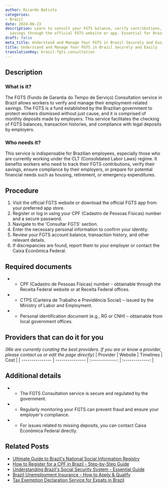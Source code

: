 ```yaml
---
author: Ricardo Batista
categories:
- Brazil
date: 2024-06-23
description: Learn to consult your FGTS balance, verify contributions, and manage
  savings through the official FGTS website or app. Essential for Brazilian employees.
draft: false
meta_title: Understand and Manage Your FGTS in Brazil Securely and Easily
title: Understand and Manage Your FGTS in Brazil Securely and Easily
translationKey: brazil-fgts_consultation
---
```



## Description
### What is it?
The FGTS (Fundo de Garantia do Tempo de Serviço) Consultation service in Brazil allows workers to verify and manage their employment-related savings. The FGTS is a fund established by the Brazilian government to protect workers dismissed without just cause, and it is comprised of monthly deposits made by employers. This service facilitates the checking of FGTS balances, transaction histories, and compliance with legal deposits by employers.

### Who needs it?
This service is indispensable for Brazilian employees, especially those who are currently working under the CLT (Consolidated Labor Laws) regime. It benefits workers who need to track their FGTS contributions, verify their savings, ensure compliance by their employers, or prepare for potential financial needs such as housing, retirement, or emergency expenditures.

## Procedure

1. Visit the official FGTS website or download the official FGTS app from your preferred app store.
2. Register or log in using your CPF (Cadastro de Pessoas Físicas) number and a secure password.
3. Navigate to the 'Consultar FGTS' section.
4. Enter the necessary personal information to confirm your identity.
5. Review your FGTS account balance, transaction history, and other relevant details.
6. If discrepancies are found, report them to your employer or contact the Caixa Econômica Federal.


## Required documents

- * CPF (Cadastro de Pessoas Físicas) number - obtainable through the Receita Federal website or at Receita Federal offices.
- * CTPS (Carteira de Trabalho e Previdência Social) – issued by the Ministry of Labor and Employment.
- * Personal identification document (e.g., RG or CNH) – obtainable from local government offices.


## Providers that can do it for you
_(We are currently curating the best providers. If you are or know a provider, please contact us or edit the page directly)_
| Provider        |     Website     |     Timelines    |       Cost      |
| --------------- | --------------- |  :-------------: | :-------------: |

## Additional details

- * The FGTS Consultation service is secure and regulated by the government.
- * Regularly monitoring your FGTS can prevent fraud and ensure your employer's compliance.
- * For issues related to missing deposits, you can contact Caixa Econômica Federal directly.

## Related Posts

- [Ultimate Guide to Brazil's National Social Information Registry](https://tramitit.com/guides/brazil/national_social_information_registry/)
- [How to Register for a CPF in Brazil - Step-by-Step Guide](https://tramitit.com/guides/brazil/cpf_registration/)
- [Understanding Brazil's Social Security System - Essential Guide](https://tramitit.com/guides/brazil/social_security/)
- [Brazil Unemployment Insurance - How to Apply & Qualify](https://tramitit.com/guides/brazil/unemployment_insurance/)
- [Tax Exemption Declaration Service for Expats in Brazil](https://tramitit.com/guides/brazil/tax_exemption_declaration/)